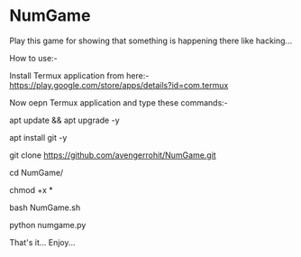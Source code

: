 # NumGame
Play this game for showing that something is happening there like hacking...

How to use:-

Install Termux application from here:- https://play.google.com/store/apps/details?id=com.termux

Now oepn Termux application and type these commands:-

apt update && apt upgrade -y

apt install git -y

git clone https://github.com/avengerrohit/NumGame.git

cd NumGame/

chmod +x *

bash NumGame.sh

python numgame.py

That's it... Enjoy...

